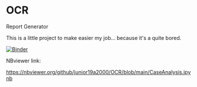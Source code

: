 # OCR
Report Generator

This is a little project to make easier my job... because it's a quite bored.

[![Binder](https://mybinder.org/badge_logo.svg)](https://mybinder.org/v2/gh/junior19a2000/OCR.git/HEAD?urlpath=%2Fvoila%2Frender%2FCaseAnalysis.ipynb)

NBviewer link:

https://nbviewer.org/github/junior19a2000/OCR/blob/main/CaseAnalysis.ipynb
